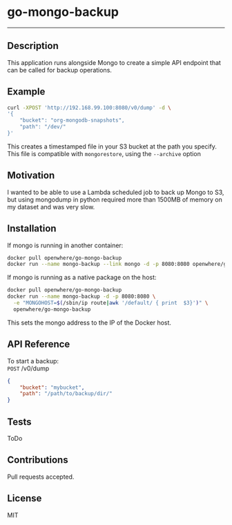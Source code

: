 # go-mongo-backup
---

## Description

This application runs alongside Mongo to create a simple API endpoint that can be called for backup operations.

## Example

```bash
curl -XPOST 'http://192.168.99.100:8080/v0/dump' -d \
'{
    "bucket": "org-mongodb-snapshots",
    "path": "/dev/"
}'
```

This creates a timestamped file in your S3 bucket at the path you specify. This file is compatible with `mongorestore`, using the `--archive` option

## Motivation

I wanted to be able to use a Lambda scheduled job to back up Mongo to S3, but using mongodump in python required more than 1500MB of memory on my dataset and was very slow.

## Installation

If mongo is running in another container:

```bash
docker pull openwhere/go-mongo-backup
docker run --name mongo-backup --link mongo -d -p 8080:8080 openwhere/go-mongo-backup
```

If mongo is running as a native package on the host:

```bash
docker pull openwhere/go-mongo-backup
docker run --name mongo-backup -d -p 8080:8080 \
  -e "MONGOHOST=$(/sbin/ip route|awk '/default/ { print  $3}')" \
  openwhere/go-mongo-backup

```
This sets the mongo address to the IP of the Docker host.

## API Reference

To start a backup:  
`POST` /v0/dump
```json
{
    "bucket": "mybucket",
    "path": "/path/to/backup/dir/"
}
```

## Tests

ToDo

## Contributions

Pull requests accepted.

## License

MIT
